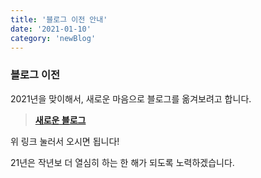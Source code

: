 ```yaml
---
title: '블로그 이전 안내'
date: '2021-01-10'
category: 'newBlog'
---
```


### 블로그 이전

2021년을 맞이해서, 새로운 마음으로 블로그를 옮겨보려고 합니다.

> [**새로운 블로그**](https://taeho-jo.github.io/) 

위 링크 눌러서 오시면 됩니다!

21년은 작년보 더 열심히 하는 한 해가 되도록 노력하겠습니다.